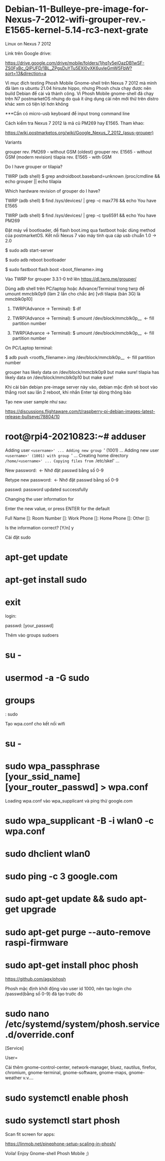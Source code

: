 # Debian-11-Bulleye-pre-image-for-Nexus-7-2012-wifi-grouper-rev.-E1565-kernel-5.14-rc3-next-grate
Linux on Nexus 7 2012

Link trên Google drive:

https://drive.google.com/drive/mobile/folders/1jhq1v5ejOazDB1wSF-ZS0FxBc_QIPUFD/1BL_ZPgsDuYTu5EXl0vXK6uyIeGmW5FbW?sort=13&direction=a



Vì mục đích testing Phosh Mobile Gnome-shell trên Nexus 7 2012 mà mình đã làm ra ubuntu 21.04 hirsute hippo, nhưng Phosh chưa chạy được nên build Debian để cài và thành công. Vì Phosh Mobile gnome-shell đã chạy trên N7 postmarketOS nhưng do quá ít ứng dụng cài nên mới thử trên distro khác xem có tiện lợi hơn không



***Cần có micro-usb keyboard để input trong command line



Cách kiểm tra Nexus 7 2012 là mã cũ PM269 hay E1565. Tham khao:

https://wiki.postmarketos.org/wiki/Google_Nexus_7_2012_(asus-grouper)



Variants

grouper rev. PM269 - without GSM (oldest)
grouper rev. E1565 - without GSM (modern revision)
tilapia rev. E1565 - with GSM



Do I have grouper or tilapia?



TWRP (adb shell) $ grep androidboot.baseband=unknown /proc/cmdline && echo grouper || echo tilapia



Which hardware revision of grouper do I have?





TWRP (adb shell) $ find /sys/devices/ | grep -c max776 && echo You have E1565



TWRP (adb shell) $ find /sys/devices/ | grep -c tps6591 && echo You have PM269



Đặt máy về bootloader, để flash boot.img qua fastboot hoặc dùng method của postmarketOS. Kết nối Nexus 7 vào máy tính qua cáp usb chuẩn 1.0 → 2.0



$ sudo adb start-server



$ sudo adb reboot bootloader



$ sudo fastboot flash boot <boot_filename>.img



Vào TWRP for grouper 3.3.1-0 trở lên https://dl.twrp.me/grouper/

Dùng adb shell trên PC/laptop hoặc Advance/Terminal trong twrp để umount mmcblk0p9 (làm 2 lần cho chắc ăn) [với tilapia (bản 3G) là mmcblk0p10]



1. TWRP(Advance → Terminal): $ df

2. TWRP(Advance → Terminal): $ umount /dev/block/mmcblk0p__  <- fill partition number

3. TWRP(Advance → Terminal): $ umount /dev/block/mmcblk0p__  <- fill partition number



On PC/Laptop terminal:



$ adb push <rootfs_filename>.img /dev/block/mmcblk0p__  <- fill partition number



grouper has likely data on /dev/block/mmcblk0p9 but make sure!
tilapia has likely data on /dev/block/mmcblk0p10 but make sure!



Khi cài bản debian pre-image server này vào, debian mặc định sẽ boot vào thẳng root sau lần 2 reboot, khi nhấn Enter tại dòng thông báo



Tạo new user sample như sau:

https://discussions.flightaware.com/t/raspberry-pi-debian-images-latest-release-bullseye/78804/10



# root@rpi4-20210823:~# adduser <username>

Adding user `<username>' ...
Adding new group `<username>' (1001) ...
Adding new user `<username>' (1001) with group `<username>' ...
Creating home directory `/home/<username>' ...
Copying files from `/etc/skel' ...

New password:  ← Nhớ đặt passwd bằng số 0-9

Retype new password:  ← Nhớ đặt passwd bằng số 0-9

passwd: password updated successfully

Changing the user information for <username>

Enter the new value, or press ENTER for the default

Full Name []:
Room Number []:
Work Phone []:
Home Phone []:
Other []:

Is the information correct? [Y/n] y



Cài đặt sudo



# apt-get update



# apt-get install sudo



# exit



login: <username>

passwd: [your_passwd]



Thêm <username> vào groups sudoers



# su -



# usermod -a -G sudo <username>



# groups <username>



<username> : <username> sudo



Tạo wpa.conf cho kết nối wifi



# su -



# sudo wpa_passphrase [your_ssid_name] [your_router_passwd] > wpa.conf



Loading wpa.conf vào wpa_supplicant và ping thử google.com



# sudo wpa_supplicant -B -i wlan0 -c wpa.conf



# sudo dhclient wlan0



# sudo ping -c 3 google.com



# sudo apt-get update && sudo apt-get upgrade



# sudo apt-get purge --auto-remove raspi-firmware



# sudo apt-get install phoc phosh



https://github.com/agx/phosh

 Phosh mặc định khởi động vào user id 1000, nên tạo login cho <username>/passwd(bằng số 0-9) đã tạo trước đó



# sudo nano /etc/systemd/system/phosh.service.d/override.conf

[Service]

User=<username>



Cài thêm gnome-control-center, network-manager, bluez, nautilus, firefox, chromium, gnome-terminal, gnome-software, gnome-maps, gnome-weather v.v….



# sudo systemctl enable phosh



# sudo systemctl start phosh



Scan fit screen for apps:

https://linmob.net/pinephone-setup-scaling-in-phosh/



Voila! Enjoy Gnome-shell Phosh Mobile ;)
